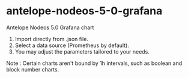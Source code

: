 # antelope-nodeos-5-0-grafana
Antelope Nodeos 5.0 Grafana chart

1) Import directly from .json file.
2) Select a data source (Prometheus by default).
3) You may adjust the parameters tailored to your needs.

Note :
Certain charts aren't bound by 1h intervals, such as boolean and block number charts.
